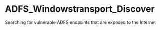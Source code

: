 # ADFS_Windowstransport_Discover
Searching for vulnerable ADFS endpoints that are exposed to the Internet
